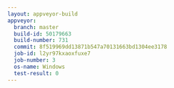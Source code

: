 ```yaml
---
layout: appveyor-build
appveyor:
  branch: master
  build-id: 50179663
  build-number: 731
  commit: 8f519969dd13871b547a70131663bd1304ee3178
  job-id: l2yr97kxaoxfuxe7
  job-number: 3
  os-name: Windows
  test-result: 0
---
```

